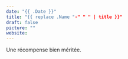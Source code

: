 ```yaml
---
date: "{{ .Date }}"
title: "{{ replace .Name "-" " " | title }}"
draft: false
picture: ""
website:
---
```


Une récompense bien méritée.